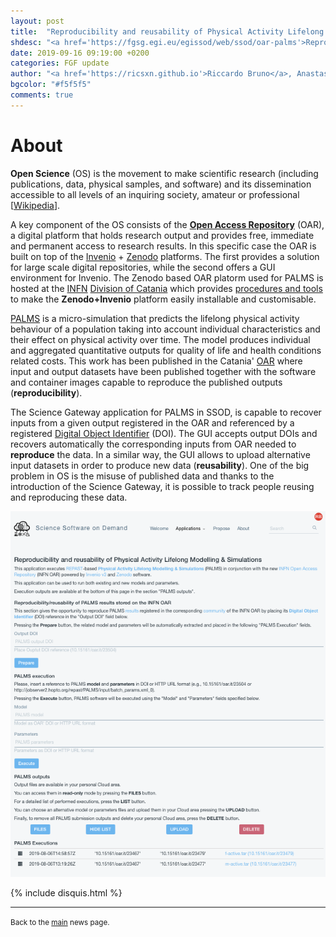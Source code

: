 ```yaml
---
layout: post
title:  "Reproducibility and reusability of Physical Activity Lifelong Modelling & Simulations (PALMS) in OpenScience"
shdesc: "<a href='https://fgsg.egi.eu/egissod/web/ssod/oar-palms'>Reproducibility and reusability of Physical Activity Lifelong Modelling & Simulations</a>, it the first appplication belonging to the <b>FAIR Science Examples</b> in the <a href='https://fgsg.egi.eu/egissod/web/ssod/'>SSOD portal</a>. The term: <a href='https://www.force11.org/group/fairgroup/fairprinciples'>FAIR</a> is related to the way data can be: findable, accessible, interoperable and reusable. In this specific case applied in the context of the Open Science."
date: 2019-09-16 09:19:00 +0200
categories: FGF update
author: "<a href='https://ricsxn.github.io'>Riccardo Bruno</a>, Anastasia Anagnostou"
bgcolor: "#f5f5f5"
comments: true
---
```


# About
**Open Science** (OS) is the movement to make scientific research (including publications, data, physical samples, and software) and its dissemination accessible to all levels of an inquiring society, amateur or professional \[[Wikipedia][OSCI]\].

A key component of the OS consists of the **[Open Access Repository][OAR]** (OAR), a digital platform that holds research output and provides free, immediate and permanent access to research results. In this specific case the OAR is built on top of the [Invenio](https://invenio-software.org]) + [Zenodo](https://en.wikipedia.org/wiki/Zenodo) platforms. The first provides a solution for large scale digital repositories, while the second offers a GUI environment for Invenio. The Zenodo based OAR platorm used for PALMS is hosted at the [INFN][INFN] [Division of Catania][INFNCT] which provides [procedures and tools][OSCT] to make the **Zenodo+Invenio** platform easily installable and customisable.

[PALMS][PALMS] is a micro-simulation that predicts the lifelong physical activity behaviour of a population taking into account individual characteristics and their effect on physical activity over time. The model produces individual and aggregated quantitative outputs for quality of life and health conditions related costs. This work has been published in the Catania' [OAR][OARPALMS] where input and output datasets have been published together with the software and container images capable to reproduce the published outputs (**reproducibility**).

The Science Gateway application for PALMS in SSOD, is capable to recover inputs from a given output registered in the OAR and referenced by a registered [Digital Object Identifier][DOI] (DOI). The GUI accepts output DOIs and recovers automatically the corresponding inputs from OAR needed to **reproduce** the data. In a similar way, the GUI allows to upload alternative input datasets in order to produce new data (**reusability**).
One of the big problem in OS is the misuse of published data and thanks to the introduction of the Science Gateway, it is possible to track people reusing and reproducing these data.

![FGSG](/images/palms.png)

{% include disquis.html %}
<hr>
<p><small>Back to the <a href="/news/">main</a> news page.</small></p>


[OAR]: https://en.wikipedia.org/wiki/Open_science
[OSCI]: https://en.wikipedia.org/wiki/Open_science
[EGI]: https://www.egi.eu
[SSOD]: https://fgsg.egi.eu/egissod/web/ssod/
[FGF]: https://github.com/FutureGatewayFramework
[DOCKER]: https://www.docker.com
[FGSG]: https://fgsg.ct.infn.it
[EOSCHUB]: https://www.eosc-hub.eu
[INFN]: http://home.infn.it/it/
[INFNCT]: https://www.ct.infn.it/it/
[OSCT]: https://github.com/osct
[OARPALMS]: https://www.openaccessrepository.it/search?page=1&size=20&q=palms
[DOI]: https://www.doi.org
[PALMS]: https://fgsg.egi.eu/egissod/web/ssod/oar-palms
